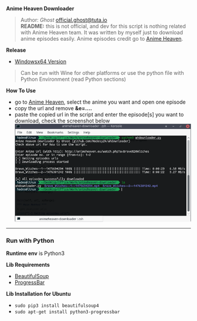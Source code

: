 **Anime Heaven Downloader**  
> Author: *Ghost* [official.ghost@tuta.io](mailto:official.ghost@tuta.io)  
> **README:** this is not official, and dev for this script is nothing related with Anime Heaven team. It was written by myself  just to download anime episodes easily. Anime episodes credit go to [Anime Heaven](http://animeheaven.eu/).  

**Release**
- [Windowsx64 Version](https://github.com/Hadesy2k/ahdownloader/raw/master/ahdownloader_x64.exe)
> Can be run with Wine for other platforms or use the python file with Python Environment (read Python sections)

**How To Use**  
- go to [Anime Heaven](http://animeheaven.eu/), select the anime you want and open one episode  
- copy the url and remove **&e=....**  
- paste the copied url in the script and enter the episode[s] you want to download, check the screenshot below  
![screenshot](https://raw.githubusercontent.com/Hadesy2k/ahdownloader/master/screenshot.png)

---
### Run with Python

**Runtime env** is Python3  

**Lib Requirements**  
- [BeautifulSoup](https://pypi.python.org/pypi/beautifulsoup4)  
- [ProgressBar](https://pypi.python.org/pypi/progressbar2)  

**Lib Installation for Ubuntu**
- `sudo pip3 install beautifulsoup4`
- `sudo apt-get install python3-progressbar`


